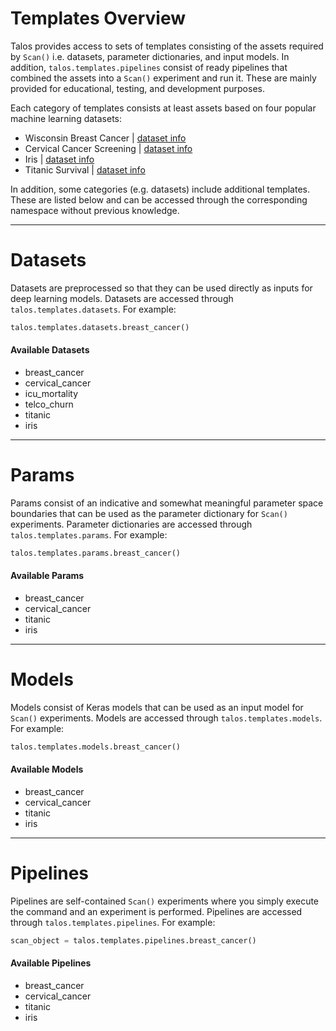 # Templates Overview

Talos provides access to sets of templates consisting of the assets required by `Scan()` i.e. datasets, parameter dictionaries, and input models. In addition, `talos.templates.pipelines` consist of ready pipelines that combined the assets into a `Scan()` experiment and run it. These are mainly provided for educational, testing, and development purposes.

Each category of templates consists at least assets based on four popular machine learning datasets:

- Wisconsin Breast Cancer | [dataset info](https://archive.ics.uci.edu/ml/datasets/Breast+Cancer+Wisconsin+(Diagnostic))
- Cervical Cancer Screening | [dataset info](https://arxiv.org/pdf/1812.10383.pdf)
- Iris | [dataset info](https://www.semanticscholar.org/topic/Iris-flower-data-set/620769)
- Titanic Survival | [dataset info](https://www.kaggle.com/c/titanic)

In addition, some categories (e.g. datasets) include additional templates. These are listed below and can be accessed through the corresponding namespace without previous knowledge.

<hr>

# Datasets

Datasets are preprocessed so that they can be used directly as inputs for deep learning models. Datasets are accessed through `talos.templates.datasets`. For example:

```python
talos.templates.datasets.breast_cancer()

```

#### Available Datasets

- breast_cancer
- cervical_cancer
- icu_mortality
- telco_churn
- titanic
- iris

<hr>

# Params

Params consist of an indicative and somewhat meaningful parameter space boundaries that can be used as the parameter dictionary for `Scan()` experiments. Parameter dictionaries are accessed through `talos.templates.params`. For example:

```python
talos.templates.params.breast_cancer()
```

#### Available Params

- breast_cancer
- cervical_cancer
- titanic
- iris

<hr>

# Models

Models consist of Keras models that can be used as an input model for `Scan()` experiments. Models are accessed through `talos.templates.models`. For example:

```python
talos.templates.models.breast_cancer()
```

#### Available Models

- breast_cancer
- cervical_cancer
- titanic
- iris

<hr>

# Pipelines

Pipelines are self-contained `Scan()` experiments where you simply execute the command and an experiment is performed. Pipelines are accessed through `talos.templates.pipelines`. For example:

```python
scan_object = talos.templates.pipelines.breast_cancer()
```

#### Available Pipelines

- breast_cancer
- cervical_cancer
- titanic
- iris
